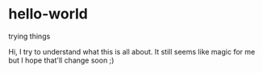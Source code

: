 # hello-world
trying things

Hi,
I try to understand what this is all about.
It still seems like magic for me but I hope that'll change soon ;)
